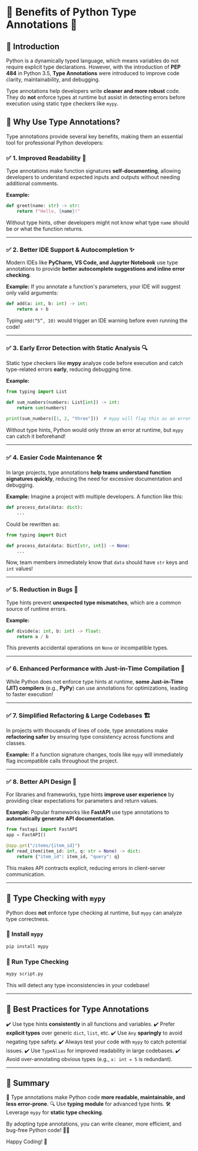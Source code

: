 # 📌 Benefits of Python Type Annotations 🐍

## 🚀 Introduction
Python is a dynamically typed language, which means variables do not require explicit type declarations. However, with the introduction of **PEP 484** in Python 3.5, **Type Annotations** were introduced to improve code clarity, maintainability, and debugging.

Type annotations help developers write **cleaner and more robust** code. They do **not** enforce types at runtime but assist in detecting errors before execution using static type checkers like `mypy`.

## 🎯 Why Use Type Annotations?
Type annotations provide several key benefits, making them an essential tool for professional Python developers:

### ✅ 1. Improved Readability 🧐
Type annotations make function signatures **self-documenting**, allowing developers to understand expected inputs and outputs without needing additional comments.

**Example:**
```python
def greet(name: str) -> str:
    return f"Hello, {name}!"
```
Without type hints, other developers might not know what type `name` should be or what the function returns.

---

### ✅ 2. Better IDE Support & Autocompletion ✨
Modern IDEs like **PyCharm, VS Code, and Jupyter Notebook** use type annotations to provide **better autocomplete suggestions and inline error checking**.

**Example:**
If you annotate a function's parameters, your IDE will suggest only valid arguments:
```python
def add(a: int, b: int) -> int:
    return a + b
```
Typing `add(“5”, 10)` would trigger an IDE warning before even running the code!

---

### ✅ 3. Early Error Detection with Static Analysis 🔍
Static type checkers like **mypy** analyze code before execution and catch type-related errors **early**, reducing debugging time.

**Example:**
```python
from typing import List

def sum_numbers(numbers: List[int]) -> int:
    return sum(numbers)

print(sum_numbers([1, 2, "three"]))  # mypy will flag this as an error!
```
Without type hints, Python would only throw an error at runtime, but `mypy` can catch it beforehand!

---

### ✅ 4. Easier Code Maintenance 🛠️
In large projects, type annotations **help teams understand function signatures quickly**, reducing the need for excessive documentation and debugging.

**Example:**
Imagine a project with multiple developers. A function like this:
```python
def process_data(data: dict):
    ...
```
Could be rewritten as:
```python
from typing import Dict

def process_data(data: Dict[str, int]) -> None:
    ...
```
Now, team members immediately know that `data` should have `str` keys and `int` values!

---

### ✅ 5. Reduction in Bugs 🐞
Type hints prevent **unexpected type mismatches**, which are a common source of runtime errors.

**Example:**
```python
def divide(a: int, b: int) -> float:
    return a / b
```
This prevents accidental operations on `None` or incompatible types.

---

### ✅ 6. Enhanced Performance with Just-in-Time Compilation 🚀
While Python does not enforce type hints at runtime, **some Just-in-Time (JIT) compilers** (e.g., **PyPy**) can use annotations for optimizations, leading to faster execution!

---

### ✅ 7. Simplified Refactoring & Large Codebases 🏗️
In projects with thousands of lines of code, type annotations make **refactoring safer** by ensuring type consistency across functions and classes.

**Example:**
If a function signature changes, tools like `mypy` will immediately flag incompatible calls throughout the project.

---

### ✅ 8. Better API Design 📜
For libraries and frameworks, type hints **improve user experience** by providing clear expectations for parameters and return values.

**Example:**
Popular frameworks like **FastAPI** use type annotations to **automatically generate API documentation**.
```python
from fastapi import FastAPI
app = FastAPI()

@app.get("/items/{item_id}")
def read_item(item_id: int, q: str = None) -> dict:
    return {"item_id": item_id, "query": q}
```
This makes API contracts explicit, reducing errors in client-server communication.

---

## 🚦 Type Checking with `mypy`
Python does **not** enforce type checking at runtime, but `mypy` can analyze type correctness.

### 🔹 Install `mypy`
```sh
pip install mypy
```

### 🔹 Run Type Checking
```sh
mypy script.py
```
This will detect any type inconsistencies in your codebase!

---

## 🎯 Best Practices for Type Annotations
✔️ Use type hints **consistently** in all functions and variables.
✔️ Prefer **explicit types** over generic `dict`, `list`, etc.
✔️ Use `Any` **sparingly** to avoid negating type safety.
✔️ Always test your code with `mypy` to catch potential issues.
✔️ Use `TypeAlias` for improved readability in large codebases.
✔️ Avoid over-annotating obvious types (e.g., `x: int = 5` is redundant).

---

## 📌 Summary
🚀 Type annotations make Python code **more readable, maintainable, and less error-prone**.
🔍 Use **typing module** for advanced type hints.
🛠️ Leverage `mypy` for **static type checking**.

By adopting type annotations, you can write cleaner, more efficient, and bug-free Python code! 🎉🐍

Happy Coding! 🚀

